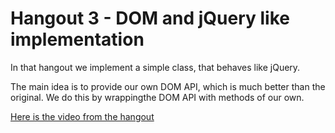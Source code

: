 # Hangout 3 - DOM and jQuery like implementation

In that hangout we implement a simple class, that behaves like jQuery.

The main idea is to provide our own DOM API, which is much better than the original. We do this by wrappingthe DOM API with methods of our own.

[Here is the video from the hangout](https://www.youtube.com/watch?v=AnHwvAO2q0U)
